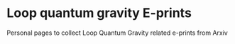 # Loop quantum gravity E-prints

Personal pages to collect Loop Quantum Gravity related e-prints from Arxiv 
